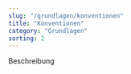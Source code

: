 ```yaml
---
slug: "/grundlagen/konventionen"
title: "Konventionen"
category: "Grundlagen"
sorting: 2
---
```


Beschreibung